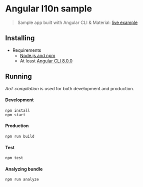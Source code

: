 # Angular l10n sample
> Sample app built with Angular CLI & Material: [live example](http://robisim74.github.io/angular-l10n-sample)

## Installing
- Requirements
	- [Node.js and npm](https://docs.npmjs.com/getting-started/installing-node#install-npm--manage-npm-versions)
    - At least [Angular CLI 8.0.0](https://github.com/angular/angular-cli)

## Running
_AoT compilation_ is used for both development and production.

#### Development
```Shell
npm install
npm start
```

#### Production
```Shell
npm run build
```

#### Test
```Shell
npm test
```

#### Analyzing bundle
```Shell
npm run analyze
```
